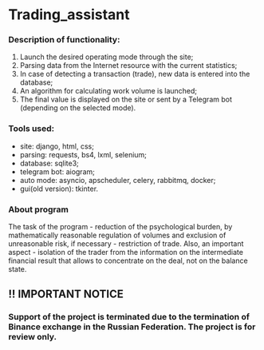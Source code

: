 # Trading_assistant
### Description of functionality:
1. Launch the desired operating mode through the site;
2. Parsing data from the Internet resource with the current statistics;
3. In case of detecting a transaction (trade), new data is entered into the database;
4. An algorithm for calculating work volume is launched;
5. The final value is displayed on the site or sent by a Telegram bot (depending on the selected mode).

### Tools used:
- site: django, html, css;
- parsing: requests, bs4, lxml, selenium;
- database: sqlite3;
- telegram bot: aiogram;
- auto mode: asyncio, apscheduler, celery, rabbitmq, docker;
- gui(old version): tkinter.

### About program
 The task of the program - reduction of the psychological burden, by mathematically reasonable regulation of volumes and exclusion of unreasonable risk, if necessary - restriction of trade. Also, an important aspect - isolation of the trader from the information on the intermediate financial result that allows to concentrate on the deal, not on the balance state.

## !! IMPORTANT NOTICE
### Support of the project is terminated due to the termination of Binance exchange in the Russian Federation. The project is for review only.

